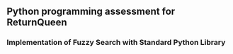 ## Python programming assessment for ReturnQueen
### Implementation of Fuzzy Search with Standard Python Library
